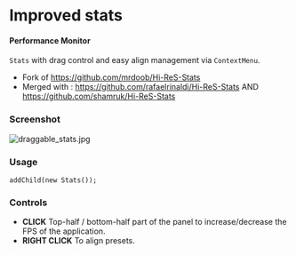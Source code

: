 Improved stats
========

#### Performance Monitor ####

`Stats` with drag control and easy align management via `ContextMenu`.

 * Fork of https://github.com/mrdoob/Hi-ReS-Stats
 * Merged with : https://github.com/rafaelrinaldi/Hi-ReS-Stats AND https://github.com/shamruk/Hi-ReS-Stats

### Screenshot ###

![draggable_stats.jpg](https://github.com/rafaelrinaldi/hi-res-draggable-stats/raw/master/assets/draggable_stats.jpg "Screenshot")

### Usage ###

	addChild(new Stats());

### Controls ###

* **CLICK** Top-half / bottom-half part of the panel to increase/decrease the FPS of the application.
* **RIGHT CLICK** To align presets.